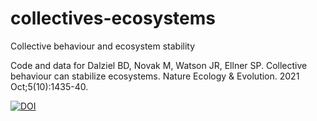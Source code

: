 # collectives-ecosystems

Collective behaviour and ecosystem stability

Code and data for
Dalziel BD, Novak M, Watson JR, Ellner SP. Collective behaviour can stabilize ecosystems. Nature Ecology & Evolution. 2021 Oct;5(10):1435-40.

[![DOI](https://zenodo.org/badge/242864718.svg)](https://zenodo.org/badge/latestdoi/242864718)


